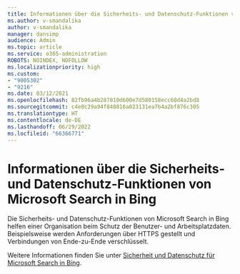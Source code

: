 ```yaml
---
title: Informationen über die Sicherheits- und Datenschutz-Funktionen von Microsoft Search in Bing
ms.author: v-smandalika
author: v-smandalika
manager: dansimp
audience: Admin
ms.topic: article
ms.service: o365-administration
ROBOTS: NOINDEX, NOFOLLOW
ms.localizationpriority: high
ms.custom:
- "9005302"
- "9216"
ms.date: 03/12/2021
ms.openlocfilehash: 82fb96a4b287810d600e7d580158ecc60d4a2bd8
ms.sourcegitcommit: c4e8c29a94f840816a023131ea7b4a2bf876c305
ms.translationtype: HT
ms.contentlocale: de-DE
ms.lasthandoff: 06/29/2022
ms.locfileid: "66366771"
---
```

# <a name="learn-about-the-security-and-privacy-features-of-microsoft-search-in-bing"></a>Informationen über die Sicherheits- und Datenschutz-Funktionen von Microsoft Search in Bing

Die Sicherheits- und Datenschutz-Funktionen von Microsoft Search in Bing helfen einer Organisation beim Schutz der Benutzer- und Arbeitsplatzdaten. Beispielsweise werden Anforderungen über HTTPS gestellt und Verbindungen von Ende-zu-Ende verschlüsselt. 

Weitere Informationen finden Sie unter [Sicherheit und Datenschutz für Microsoft Search in Bing](https://docs.microsoft.com/microsoftsearch/security-for-search).
